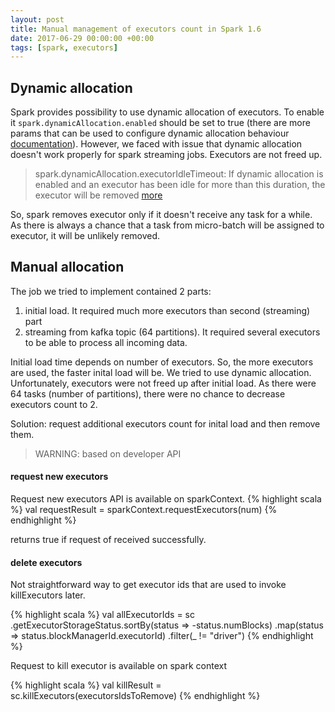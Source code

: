 ```yaml
---
layout: post
title: Manual management of executors count in Spark 1.6 
date: 2017-06-29 00:00:00 +00:00
tags: [spark, executors]
---
```


## Dynamic allocation

Spark provides possibility to use dynamic allocation of executors. To enable it `spark.dynamicAllocation.enabled` should be set to true (there are more params that can be used to configure dynamic allocation behaviour [documentation](https://spark.apache.org/docs/1.6.1/configuration.html#dynamic-allocation)). 
However, we faced with issue that dynamic allocation doesn't work properly for spark streaming jobs. Executors are not freed up. 

> spark.dynamicAllocation.executorIdleTimeout: If dynamic allocation is enabled and an executor has been idle for more than this duration, the executor will be removed [more](https://spark.apache.org/docs/1.6.1/job-scheduling.html#resource-allocation-policy)

So, spark removes executor only if it doesn't receive any task for a while. As there is always a chance that a task from micro-batch will be assigned to executor, it will be unlikely removed. 

## Manual allocation

The job we tried to implement contained 2 parts:
1. initial load. It required much more executors than second (streaming) part
2. streaming from kafka topic (64 partitions). It required several executors to be able to process all incoming data.

Initial load time depends on number of executors. So, the more executors are used, the faster inital load will be. We tried to use dynamic allocation. Unfortunately, executors were not freed up after initial load. As there were 64 tasks (number of partitions), there were no chance to decrease executors count to 2.

Solution: request additional executors count for inital load and then remove them. 

> WARNING: based on developer API 

#### request new executors

Request new executors API is available on sparkContext. 
{% highlight scala %}
val requestResult = sparkContext.requestExecutors(num)
{% endhighlight %}

returns true if request of received successfully. 

#### delete executors

Not straightforward way to get executor ids that are used to invoke killExecutors later. 

{% highlight scala %}
val allExecutorIds = sc
         .getExecutorStorageStatus.sortBy(status => -status.numBlocks)
         .map(status => status.blockManagerId.executorId)
         .filter(_ != "driver")
{% endhighlight %}

Request to kill executor is available on spark context

{% highlight scala %}
val killResult = sc.killExecutors(executorsIdsToRemove)
{% endhighlight %}
